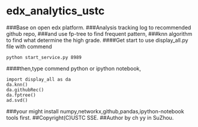 # edx_analytics_ustc
###Base on open edx platform.
###Analysis tracking log to recommended github repo,
###and use fp-tree to find frequent pattern,
###knn algorithm to find what determine the high grade.
####Get start to use display_all.py file with commend
```
python start_service.py 8989
```
####then,type commend python or ipython notebook,
```
import display_all as da
da.knn()
da.githubRec()
da.fptree()
ad.svd()
```

###your might install numpy,networkx,github,pandas,ipython-notebook tools first.
##Copyright(C)USTC SSE.
##Author by ch yy in SuZhou.

